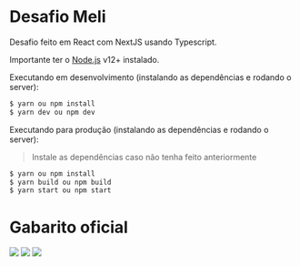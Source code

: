 # Desafio Meli

Desafio feito em React com NextJS usando Typescript.

Importante ter o [Node.js](https://nodejs.org/) v12+ instalado.

Executando em desenvolvimento (instalando as dependências e rodando o server):

```sh
$ yarn ou npm install
$ yarn dev ou npm dev
```

Executando para produção (instalando as dependências e rodando o server):
> Instale as dependências caso não tenha feito anteriormente

```sh
$ yarn ou npm install
$ yarn build ou npm build
$ yarn start ou npm start
```

# Gabarito oficial

![](./01_Buscador.png)
![](./02_Resultados.png)
![](./02_Detalle.png)